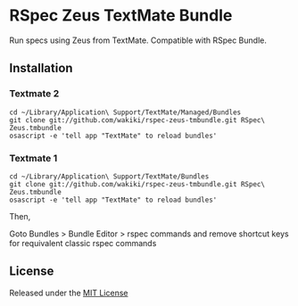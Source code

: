 # RSpec Zeus TextMate Bundle

Run specs using Zeus from TextMate. Compatible with RSpec Bundle.

## Installation

### Textmate 2

    cd ~/Library/Application\ Support/TextMate/Managed/Bundles
    git clone git://github.com/wakiki/rspec-zeus-tmbundle.git RSpec\ Zeus.tmbundle
    osascript -e 'tell app "TextMate" to reload bundles'

### Textmate 1

    cd ~/Library/Application\ Support/TextMate/Bundles
    git clone git://github.com/wakiki/rspec-zeus-tmbundle.git RSpec\ Zeus.tmbundle
    osascript -e 'tell app "TextMate" to reload bundles'


Then,

Goto Bundles > Bundle Editor > rspec commands
and remove shortcut keys for requivalent classic rspec commands

## License

Released under the [MIT License](http://www.opensource.org/licenses/MIT)